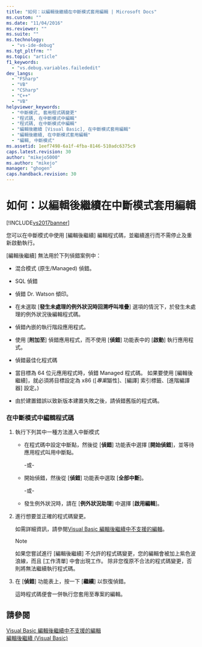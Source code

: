 ```yaml
---
title: "如何：以編輯後繼續在中斷模式套用編輯 | Microsoft Docs"
ms.custom: ""
ms.date: "11/04/2016"
ms.reviewer: ""
ms.suite: ""
ms.technology: 
  - "vs-ide-debug"
ms.tgt_pltfrm: ""
ms.topic: "article"
f1_keywords: 
  - "vs.debug.variables.failededit"
dev_langs: 
  - "FSharp"
  - "VB"
  - "CSharp"
  - "C++"
  - "VB"
helpviewer_keywords: 
  - "中斷模式, 套用程式碼變更"
  - "程式碼, 在中斷模式中編輯"
  - "程式碼, 在中斷模式中編輯"
  - "編輯後繼續 [Visual Basic], 在中斷模式套用編輯"
  - "編輯後繼續, 在中斷模式套用編輯"
  - "編輯, 中斷模式"
ms.assetid: 1eef7498-6a1f-4fba-8146-510adc6375c9
caps.latest.revision: 30
author: "mikejo5000"
ms.author: "mikejo"
manager: "ghogen"
caps.handback.revision: 30
---
```

# 如何：以編輯後繼續在中斷模式套用編輯
[!INCLUDE[vs2017banner](../code-quality/includes/vs2017banner.md)]

您可以在中斷模式中使用 \[編輯後繼續\] 編輯程式碼，並繼續進行而不需停止及重新啟動執行。  
  
 \[編輯後繼續\] 無法用於下列偵錯案例中：  
  
-   混合模式 \(原生\/Managed\) 偵錯。  
  
-   SQL 偵錯  
  
-   偵錯 Dr.  Watson 傾印。  
  
-   在未選取 \[**發生未處理的例外狀況時回溯呼叫堆疊**\] 選項的情況下，於發生未處理的例外狀況後編輯程式碼。  
  
-   偵錯內嵌的執行階段應用程式。  
  
-   使用 \[**附加至**\] 偵錯應用程式，而不使用 \[**偵錯**\] 功能表中的 \[**啟動**\] 執行應用程式。  
  
-   偵錯最佳化程式碼  
  
-   當目標為 64 位元應用程式時，偵錯 Managed 程式碼。  如果要使用 \[編輯後繼續\]，就必須將目標設定為 x86   \(\[*專案*屬性\]、\[編譯\] 索引標籤、\[進階編譯器\] 設定。\)  
  
-   由於建置錯誤以致新版本建置失敗之後，請偵錯舊版的程式碼。  
  
### 在中斷模式中編輯程式碼  
  
1.  執行下列其中一種方法進入中斷模式  
  
    -   在程式碼中設定中斷點，然後從 \[**偵錯**\] 功能表中選擇 \[**開始偵錯**\]，並等待應用程式叫用中斷點。  
  
         \-或\-  
  
    -   開始偵錯，然後從 \[**偵錯**\] 功能表中選取 \[**全部中斷**\]。  
  
         \-或\-  
  
    -   發生例外狀況時，請在 \[**例外狀況助理**\] 中選擇 \[**啟用編輯**\]。  
  
2.  進行想要並正確的程式碼變更。  
  
     如需詳細資訊，請參閱[Visual Basic 編輯後繼續中不支援的編輯](../debugger/unsupported-edits-in-visual-basic-edit-and-continue.md)。  
  
    > [!NOTE]
    >  如果您嘗試進行 \[編輯後繼續\] 不允許的程式碼變更，您的編輯會被加上紫色波浪線，而且 \[工作清單\] 中會出現工作。  除非您復原不合法的程式碼變更，否則將無法繼續執行程式碼。  
  
3.  在 \[**偵錯**\] 功能表上，按一下 \[**繼續**\] 以恢復偵錯。  
  
     這時程式碼便會一併執行您套用至專案的編輯。  
  
## 請參閱  
 [Visual Basic 編輯後繼續中不支援的編輯](../debugger/unsupported-edits-in-visual-basic-edit-and-continue.md)   
 [編輯後繼續 \(Visual Basic\)](../debugger/edit-and-continue-visual-basic.md)